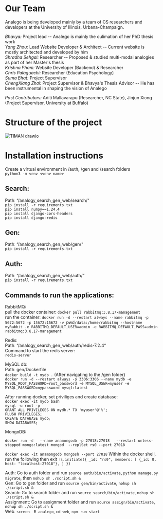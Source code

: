 # Our Team

Analego is being developed mainly by a team of CS researchers and developers at the University of Illinois, Urbana-Champaign.

*Bhavya:* Project lead -- Analego is mainly the culimation of her PhD thesis work   
*Yang Zhou:* Lead Website Developer & Architect -- Current website is mostly architected and developed by him  
*Shradha Sehgal:* Researcher -- Proposed & studied multi-modal analogies as part of her Master's thesis    
*Krishna Phani:* Website Developer (Backend) & Researcher   
*Chris Palaguachi:* Researcher (Education Psychology)  
*Suma Bhat:* Project Supervisor  
*ChengXiang Zhai:* Project Supervisor & Bhavya's Thesis Advisor -- He has been instrumental in shaping the vision of Analego 

*Past Contributors:* Aditi Mallavarapu (Researcher, NC State), Jinjun Xiong (Project Supervisor, University at Buffalo)  
# Structure of the project
![TIMAN drawio](https://github.com/user-attachments/assets/e06983cc-6f5e-4f76-8a7e-13d2248bc45e)

# Installation instructions
Create a virtual environment in /auth, /gen and /search folders  
`python3 -m venv <venv name>`  
## Search:  
Path: “/analogy_search_gen_web/search/“  
`pip install -r requirements.txt`  
`pip install numpy==1.24.4`  
`pip install django-cors-headers`  
`pip install django-redis`  
## Gen:  
Path: “/analogy_search_gen_web/gen/“  
`pip install -r requirements.txt`  
## Auth:  
Path: “/analogy_search_gen_web/auth/“  
`pip install -r requirements.txt`  
## Commands to run the applications:  
RabbitMQ:  
pull the docker container: `docker pull rabbitmq:3.8.17-management`  
run the container: `docker run -d --restart always --name rabbitmq -p 5672:5672 -p 15672:15672 -v `pwd`/data:/home/rabbitmq --hostname myRabbit -e RABBITMQ_DEFAULT_USER=admin -e RABBITMQ_DEFAULT_PASS=admin rabbitmq:3.8.17-management`  

Redis:  
  Path: “/analogy_search_gen_web/auth/redis-7.2.4“  
  Command to start the redis server:  
  `redis-server`  
    
MySQL db:  
  Path: gen/Dockerfile  
  `docker build -t mydb .` (After navigating to the /gen folder)  
  `docker run -d --restart always -p 3306:3306 --name mydb -e MYSQL_ROOT_PASSWORD=root_password -e MYSQL_USER=myuser -e MYSQL_PASSWORD=mypassword mysql:latest`  
    
  After running docker, set priviliges and create database:  
    `docker exec -it mydb bash`  
    `mysql -u root -p`  
      `GRANT ALL PRIVILEGES ON mydb.* TO 'myuser'@'%';`  
      `FLUSH PRIVILEGES;`  
      `CREATE DATABASE mydb;`  
      `SHOW DATABASES;`  

MongoDB:

`docker run -d   --name anamongodb -p 27018:27018   --restart unless-stopped mongo:latest mongod  --replSet rs0 --port 27018`

`docker exec -it anamongodb mongosh --port 27018`
Within the docker shell, run the following then exit
`
rs.initiate({
 _id: "rs0",
 members: [
   {_id: 0, host: "localhost:27018"},
 ]
})
`

Auth: Go to auth folder and run `source auth/bin/activate`, `python manage.py migrate`, then `nohup sh ./script.sh &`  
Gen: Go to gen folder and run `source gen/bin/activate`, `nohup sh ./script.sh &`   
Search: Go to search folder and run `source search/bin/activate`, `nohup sh ./script.sh &`    
Assignment: Go to assignment folder and run `source assign/bin/activate`, `nohup sh ./script.sh &`   
Web:
`screen -R analego`,
`cd web`,
`npm run start`
